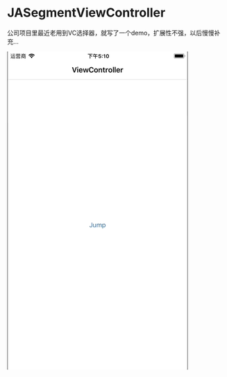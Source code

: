 # JASegmentViewController

 公司项目里最近老用到VC选择器，就写了一个demo，扩展性不强，以后慢慢补充...

![1](https://github.com/Plotac/JASegmentViewController/blob/master/JASegmentViewController.gif)



